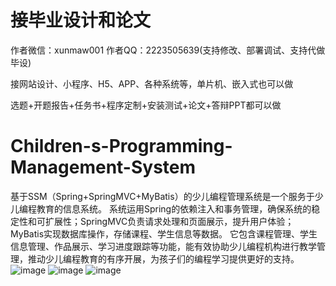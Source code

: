 # 接毕业设计和论文
作者微信：xunmaw001  作者QQ：2223505639(支持修改、部署调试、支持代做毕设)

接网站设计、小程序、H5、APP、各种系统等，单片机、嵌入式也可以做

选题+开题报告+任务书+程序定制+安装测试+论文+答辩PPT都可以做
# Children-s-Programming-Management-System
基于SSM（Spring+SpringMVC+MyBatis）的少儿编程管理系统是一个服务于少儿编程教育的信息系统。  系统运用Spring的依赖注入和事务管理，确保系统的稳定性和可扩展性；SpringMVC负责请求处理和页面展示，提升用户体验；MyBatis实现数据库操作，存储课程、学生信息等数据。  它包含课程管理、学生信息管理、作品展示、学习进度跟踪等功能，能有效协助少儿编程机构进行教学管理，推动少儿编程教育的有序开展，为孩子们的编程学习提供更好的支持。
![image](https://github.com/user-attachments/assets/531ec366-3f9f-4dbf-a323-339682622e83)
![image](https://github.com/user-attachments/assets/79b84e0e-b2a4-4927-a8dd-cc4913397fcb)
![image](https://github.com/user-attachments/assets/17e0e1ac-40a5-412f-9428-14c66f98b40f)
